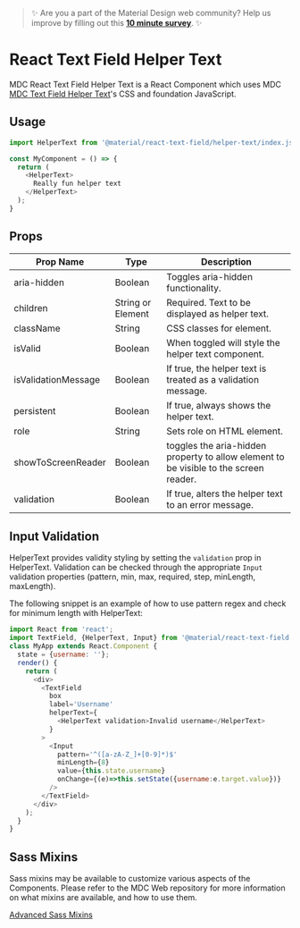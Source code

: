 > ✨ Are you a part of the Material Design web community? Help us improve by filling out this <a href='https://bit.ly/materialwebsurvey'>**10 minute survey**</a>. ✨

# React Text Field Helper Text

MDC React Text Field Helper Text is a React Component which uses MDC [MDC Text Field Helper Text](https://github.com/material-components/material-components-web/tree/master/packages/mdc-textfield/helper-text/)'s CSS and foundation JavaScript.

## Usage

```js
import HelperText from '@material/react-text-field/helper-text/index.js';

const MyComponent = () => {
  return (
    <HelperText>
      Really fun helper text
    </HelperText>
  );
}
```

## Props

Prop Name | Type | Description
--- | --- | ---
aria-hidden | Boolean | Toggles aria-hidden functionality.
children | String or Element | Required. Text to be displayed as helper text.
className | String | CSS classes for element.
isValid | Boolean | When toggled will style the helper text component.
isValidationMessage | Boolean | If true, the helper text is treated as a validation message.
persistent | Boolean | If true, always shows the helper text.
role | String | Sets role on HTML element.
showToScreenReader | Boolean | toggles the aria-hidden property to allow element to be visible to the screen reader.
validation | Boolean | If true, alters the helper text to an error message.

## Input Validation

HelperText provides validity styling by setting the `validation` prop in HelperText. Validation can be checked through the appropriate `Input` validation properties (pattern, min, max, required, step, minLength, maxLength).

The following snippet is an example of how to use pattern regex and check for minimum length with HelperText:
``` js
import React from 'react';
import TextField, {HelperText, Input} from '@material/react-text-field';
class MyApp extends React.Component {
  state = {username: ''};
  render() {
    return (
      <div>
        <TextField
          box
          label='Username'
          helperText={
            <HelperText validation>Invalid username</HelperText>
          }
        >
          <Input
            pattern='^([a-zA-Z_]+[0-9]*)$'
            minLength={8}
            value={this.state.username}
            onChange={(e)=>this.setState({username:e.target.value})}
          />
        </TextField>
      </div>
    );
  }
}
```

## Sass Mixins

Sass mixins may be available to customize various aspects of the Components. Please refer to the
MDC Web repository for more information on what mixins are available, and how to use them.

[Advanced Sass Mixins](https://github.com/material-components/material-components-web/blob/master/packages/mdc-textfield/helper-text/README.md#sass-mixins)

